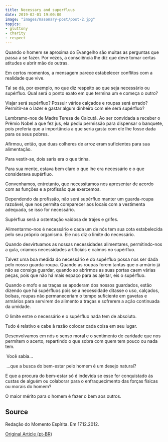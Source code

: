 ```yaml
---
title: Necessary and superfluus
date: 2019-02-01 19:00:00
image: "images/masonary-post/post-2.jpg"
topics: 
- gluttony
- charity
- respect
---
```



Quando o homem se aproxima do Evangelho são muitas as perguntas que passa a se
fazer. Por vezes, a consciência lhe diz que deve tomar certas atitudes e abrir
mão de outras.

Em certos momentos, a mensagem parece estabelecer conflitos com a realidade que
vive.

Tal se dá, por exemplo, no que diz respeito ao que seja necessário ou
supérfluo. Qual será o ponto exato em que termina um e começa o outro?

Viajar será supérfluo? Possuir vários calçados e roupas será errado?
Permitir-se o lazer e gastar algum dinheiro com ele será supérfluo?

Lembramo-nos de Madre Teresa de Calcutá. Ao ser convidada a receber o Prêmio
Nobel a que fez jus, ela pediu permissão para dispensar o banquete, pois
preferia que a importância a que seria gasta com ele lhe fosse dada para os
seus pobres.

Afirmou, então, que duas colheres de arroz eram suficientes para sua
alimentação.

Para vestir-se, dois sarís era o que tinha.

Para sua mente, estava bem claro o que lhe era necessário e o que considerava
supérfluo.

Convenhamos, entretanto, que necessitamos nos apresentar de acordo com as
funções e a profissão que exercemos.

Dependendo da profissão, não será supérfluo manter um guarda-roupa razoável,
que nos permita comparecer aos locais com a vestimenta adequada, se isso for
necessário.

Supérflua será a ostentação vaidosa de trajes e grifes.

Alimentarmo-nos é necessário e cada um de nós tem sua cota estabelecida pelo
seu próprio organismo. Ele nos diz o limite do necessário.

Quando desvirtuamos as nossas necessidades alimentares, permitindo-nos a gula,
criamos necessidades artificiais e caímos no supérfluo.

Talvez uma boa medida do necessário e do supérfluo possa nos ser dada pelo
nosso guarda-roupa. Quando as roupas forem tantas que o armário já não as
consiga guardar, quando ao abrirmos as suas portas caem várias peças, pois que
não há mais espaço para as ajeitar, eis o supérfluo.

Quando o mofo e as traças se apoderam dos nossos guardados, estão dizendo que
há supérfluos pois se a necessidade ditasse o uso, calçados, bolsas, roupas não
permaneceriam o tempo suficiente em gavetas e armários para servirem de
alimento a traças e sofrerem a ação continuada da umidade.

O limite entre o necessário e o supérfluo nada tem de absoluto.

Tudo é relativo e cabe à razão colocar cada coisa em seu lugar.

Desenvolvamos em nós o senso moral e o sentimento de caridade que nos permitem
o acerto, repartindo o que sobra com quem tem pouco ou nada tem.

 Você sabia...

 ...que a busca do bem-estar pelo homem é um desejo natural?

E que a procura do bem-estar só é indevida se esse for conquistado às custas de
alguém ou colaborar para o enfraquecimento das forças físicas ou morais do
homem?

O maior mérito para o homem é fazer o bem aos outros.
 

## Source
Redação do Momento Espírita.
Em 17.12.2012.



[Original Article (pt-BR)](http://www.momento.com.br/pt/ler_texto.php?id=3701)
